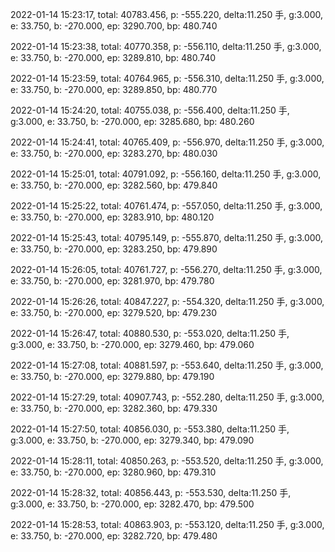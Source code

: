 2022-01-14 15:23:17, total: 40783.456, p: -555.220, delta:11.250 手, g:3.000, e: 33.750, b: -270.000, ep: 3290.700, bp: 480.740

2022-01-14 15:23:38, total: 40770.358, p: -556.110, delta:11.250 手, g:3.000, e: 33.750, b: -270.000, ep: 3289.810, bp: 480.740

2022-01-14 15:23:59, total: 40764.965, p: -556.310, delta:11.250 手, g:3.000, e: 33.750, b: -270.000, ep: 3289.850, bp: 480.770

2022-01-14 15:24:20, total: 40755.038, p: -556.400, delta:11.250 手, g:3.000, e: 33.750, b: -270.000, ep: 3285.680, bp: 480.260

2022-01-14 15:24:41, total: 40765.409, p: -556.970, delta:11.250 手, g:3.000, e: 33.750, b: -270.000, ep: 3283.270, bp: 480.030

2022-01-14 15:25:01, total: 40791.092, p: -556.160, delta:11.250 手, g:3.000, e: 33.750, b: -270.000, ep: 3282.560, bp: 479.840

2022-01-14 15:25:22, total: 40761.474, p: -557.050, delta:11.250 手, g:3.000, e: 33.750, b: -270.000, ep: 3283.910, bp: 480.120

2022-01-14 15:25:43, total: 40795.149, p: -555.870, delta:11.250 手, g:3.000, e: 33.750, b: -270.000, ep: 3283.250, bp: 479.890

2022-01-14 15:26:05, total: 40761.727, p: -556.270, delta:11.250 手, g:3.000, e: 33.750, b: -270.000, ep: 3281.970, bp: 479.780

2022-01-14 15:26:26, total: 40847.227, p: -554.320, delta:11.250 手, g:3.000, e: 33.750, b: -270.000, ep: 3279.520, bp: 479.230

2022-01-14 15:26:47, total: 40880.530, p: -553.020, delta:11.250 手, g:3.000, e: 33.750, b: -270.000, ep: 3279.460, bp: 479.060

2022-01-14 15:27:08, total: 40881.597, p: -553.640, delta:11.250 手, g:3.000, e: 33.750, b: -270.000, ep: 3279.880, bp: 479.190

2022-01-14 15:27:29, total: 40907.743, p: -552.280, delta:11.250 手, g:3.000, e: 33.750, b: -270.000, ep: 3282.360, bp: 479.330

2022-01-14 15:27:50, total: 40856.030, p: -553.380, delta:11.250 手, g:3.000, e: 33.750, b: -270.000, ep: 3279.340, bp: 479.090

2022-01-14 15:28:11, total: 40850.263, p: -553.520, delta:11.250 手, g:3.000, e: 33.750, b: -270.000, ep: 3280.960, bp: 479.310

2022-01-14 15:28:32, total: 40856.443, p: -553.530, delta:11.250 手, g:3.000, e: 33.750, b: -270.000, ep: 3282.470, bp: 479.500

2022-01-14 15:28:53, total: 40863.903, p: -553.120, delta:11.250 手, g:3.000, e: 33.750, b: -270.000, ep: 3282.720, bp: 479.480